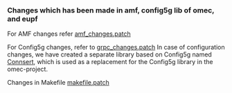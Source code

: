 ### Changes which has been made in amf, config5g lib of omec, and eupf

For AMF changes refer [amf_changes.patch](./patch/amf_changes.patch)

For Config5g changes, refer to [grpc_changes.patch](./patch/grpc_changes.patch) In case of configuration changes, we have created a separate library based on Config5g named [Connsert](./connsert), which is used as a replacement for the Config5g library in the omec-project.

Changes in Makefile [makefile.patch](./patch/makefile.patch)


